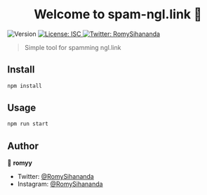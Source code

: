 <h1 align="center">Welcome to spam-ngl.link 👋</h1>
<p>
  <img alt="Version" src="https://img.shields.io/badge/version-1.0.0-blue.svg?cacheSeconds=2592000" />
  <a href="#" target="_blank">
    <img alt="License: ISC" src="https://img.shields.io/badge/License-ISC-yellow.svg" />
  </a>
  <a href="https://twitter.com/RomySihananda" target="_blank">
    <img alt="Twitter: RomySihananda" src="https://img.shields.io/twitter/follow/RomySihananda.svg?style=social" />
  </a>
</p>

> Simple tool for spamming ngl.link

## Install

```sh
npm install
```

## Usage

```sh
npm run start
```

## Author

👤 **romyy**

- Twitter: [@RomySihananda](https://twitter.com/RomySihananda)
- Instagram: [@RomySihananda](https://instagram.com/romys.12)
